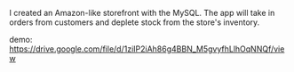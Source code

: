 I created an Amazon-like storefront with the MySQL. The app will take in orders from customers and deplete stock from the store's inventory. 

demo: https://drive.google.com/file/d/1ziIP2iAh86g4BBN_M5gvyfhLlhOqNNQf/view